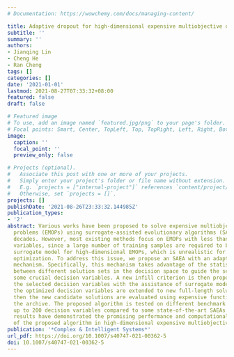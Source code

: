 ```yaml
---
# Documentation: https://wowchemy.com/docs/managing-content/

title: Adaptive dropout for high-dimensional expensive multiobjective optimization
subtitle: ''
summary: ''
authors:
- Jianqing Lin
- Cheng He
- Ran Cheng
tags: []
categories: []
date: '2021-01-01'
lastmod: 2021-08-27T07:33:32+08:00
featured: false
draft: false

# Featured image
# To use, add an image named `featured.jpg/png` to your page's folder.
# Focal points: Smart, Center, TopLeft, Top, TopRight, Left, Right, BottomLeft, Bottom, BottomRight.
image:
  caption: ''
  focal_point: ''
  preview_only: false

# Projects (optional).
#   Associate this post with one or more of your projects.
#   Simply enter your project's folder or file name without extension.
#   E.g. `projects = ["internal-project"]` references `content/project/deep-learning/index.md`.
#   Otherwise, set `projects = []`.
projects: []
publishDate: '2021-08-26T23:33:32.144985Z'
publication_types:
- '2'
abstract: Various works have been proposed to solve expensive multiobjective optimization
  problems (EMOPs) using surrogate-assisted evolutionary algorithms (SAEAs) in recent
  decades. However, most existing methods focus on EMOPs with less than 30 decision
  variables, since a large number of training samples are required to build an accurate
  surrogate model for high-dimensional EMOPs, which is unrealistic for expensive multiobjective
  optimization. To address this issue, we propose an SAEA with an adaptive dropout
  mechanism. Specifically, this mechanism takes advantage of the statistical differences
  between different solution sets in the decision space to guide the selection of
  some crucial decision variables. A new infill criterion is then proposed to optimize
  the selected decision variables with the assistance of surrogate models. Moreover,
  the optimized decision variables are extended to new full-length solutions, and
  then the new candidate solutions are evaluated using expensive functions to update
  the archive. The proposed algorithm is tested on different benchmark problems with
  up to 200 decision variables compared to some state-of-the-art SAEAs. The experimental
  results have demonstrated the promising performance and computational efficiency
  of the proposed algorithm in high-dimensional expensive multiobjective optimization.
publication: '*Complex & Intelligent Systems*'
url_pdf: https://doi.org/10.1007/s40747-021-00362-5
doi: 10.1007/s40747-021-00362-5
---
```

